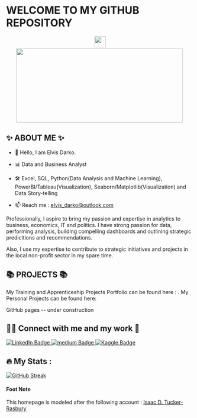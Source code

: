 # WELCOME TO MY GITHUB REPOSITORY

<div id="header" align="center">
  <div id="badges">
</div><img src="https://komarev.com/ghpvc/?username=elvis-darko&style=flat-square&color=blue" alt=""/>
  <img src="https://media.giphy.com/media/hvRJCLFzcasrR4ia7z/giphy.gif" width="30px"/>
</h1><div align="center">
  <img src="https://media.giphy.com/media/v1.Y2lkPTc5MGI3NjExMmY3OWI3YzFlMDllYTkyZTAzYTM3ZTBiOGFlOWQ3MTI5NjY3ZjFhOSZjdD1n/3oKIPEqDGUULpEU0aQ/giphy.gif" width="450" height="200"/>
</div>
</div>


## ✨ ABOUT ME ✨
- 👋 Hello, I am Elvis Darko.

- 📊 Data and Business Analyst

- 🛠️ Excel, SQL, Python(Data Analysis and Machine Learning), PowerBI/Tableau(Visualization), Seaborn/Matplotlib(Visualization) and Data Story-telling

- 📫 Reach me : elvis_darko@outlook.com


Professionally, I aspire to bring my passion and expertise in analytics to business, economics, IT and politics. I have strong passion for data, performing analysis, building compelling dashboards and outlining strategic predicitions and recommendations.

Also, I use my expertise to contribute to strategic initiatives and projects in the local non-profit sector in my spare time.


## 📚 PROJECTS 📚
My Training and Apprenticeship Projects Portfolio can be found here : . My Personal Projects can be found here:

GitHub pages -- under construction

## 🙌🏻 Connect with me and my work 📕

<a href="www.linkedin.com/in/elvis-darko-el92">
    <img src="https://img.shields.io/badge/LinkedIn-blue?style=for-the-badge&logo=linkedin&logoColor=white" alt="LinkedIn Badge"/>
  </a>
  
  
  <a href="https://medium.com/@el.darkoel">
    <img src="https://img.shields.io/badge/medium-black?style=for-the-badge&logo=medium&logoColor=white" alt="medium Badge"/>
  </a>
  
  
  <a href="https://www.kaggle.com/elvisdarko">
    <img src="https://img.shields.io/badge/kaggle-red?style=for-the-badge&logo=kaggle&logoColor=white" alt="Kaggle Badge"/>
  </a>
  


## :fire: My Stats : 
[![GitHub Streak](http://github-readme-streak-stats.herokuapp.com?user=elvis-darko&theme=dark&background=000000)](https://git.io/streak-stats)


#### Foot Note
This homepage is modeled after the following account : [Isaac D. Tucker-Rasbury](https://github.com/TuckerRasbury)

